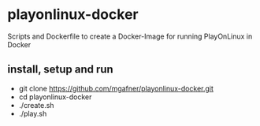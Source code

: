 # playonlinux-docker
Scripts and Dockerfile to create a Docker-Image for running PlayOnLinux in Docker

## install, setup and run
* git clone https://github.com/mgafner/playonlinux-docker.git
* cd playonlinux-docker
* ./create.sh
* ./play.sh
